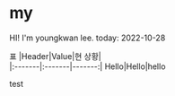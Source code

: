 # my
HI!
I'm youngkwan lee.
today: 2022-10-28

표
|Header|Value|현 상황|  
|:-------|:-------|-------:|
Hello|Hello|hello

test
